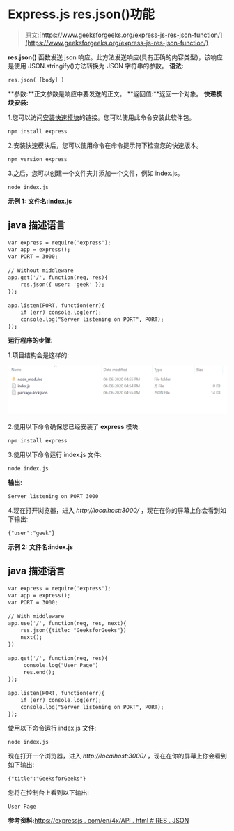 # Express.js res.json()功能

> 原文:[https://www.geeksforgeeks.org/express-js-res-json-function/](https://www.geeksforgeeks.org/express-js-res-json-function/)

**res.json()** 函数发送 json 响应。此方法发送响应(具有正确的内容类型)，该响应是使用 JSON.stringify()方法转换为 JSON 字符串的参数。
**语法:**

```
res.json( [body] )
```

**参数:**正文参数是响应中要发送的正文。
**返回值:**返回一个对象。
**快递模块安装:**

1.您可以访问[安装快速模块](https://www.npmjs.com/package/express)的链接。您可以使用此命令安装此软件包。

```
npm install express
```

2.安装快速模块后，您可以使用命令在命令提示符下检查您的快速版本。

```
npm version express
```

3.之后，您可以创建一个文件夹并添加一个文件，例如 index.js。

```
node index.js
```

**示例 1:** **文件名:index.js**

## java 描述语言

```
var express = require('express');
var app = express();
var PORT = 3000;

// Without middleware
app.get('/', function(req, res){
    res.json({ user: 'geek' });
});

app.listen(PORT, function(err){
    if (err) console.log(err);
    console.log("Server listening on PORT", PORT);
});
```

**运行程序的步骤:**

1.项目结构会是这样的:

![](img/3209d9b4369c180282a34be8070d7d6e.png)

2.使用以下命令确保您已经安装了 **express** 模块:

```
npm install express
```

3.使用以下命令运行 index.js 文件:

```
node index.js
```

**输出:**

```
Server listening on PORT 3000
```

4.现在打开浏览器，进入 *http://localhost:3000/* ，现在在你的屏幕上你会看到如下输出:

```
{"user":"geek"}
```

**示例 2:** **文件名:index.js**

## java 描述语言

```
var express = require('express');
var app = express();
var PORT = 3000;

// With middleware
app.use('/', function(req, res, next){
    res.json({title: "GeeksforGeeks"})
    next();
})

app.get('/', function(req, res){
     console.log("User Page")
     res.end();
});

app.listen(PORT, function(err){
    if (err) console.log(err);
    console.log("Server listening on PORT", PORT);
});
```

使用以下命令运行 index.js 文件:

```
node index.js
```

现在打开一个浏览器，进入 *http://localhost:3000/* ，现在在你的屏幕上你会看到如下输出:

```
{"title":"GeeksforGeeks"}
```

您将在控制台上看到以下输出:

```
User Page
```

**参考资料:**[https://expressjs . com/en/4x/API . html # RES . JSON](https://expressjs.com/en/4x/api.html#res.json)